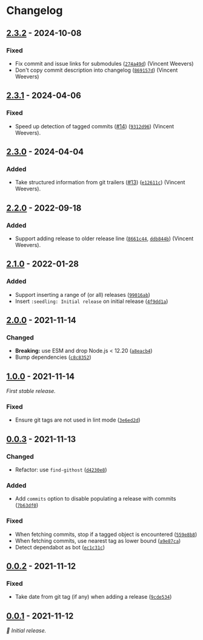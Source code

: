 # Changelog

## [2.3.2] - 2024-10-08

### Fixed

- Fix commit and issue links for submodules ([`274a49d`](https://github.com/vweevers/remark-common-changelog/commit/274a49d)) (Vincent Weevers)
- Don't copy commit description into changelog ([`869157d`](https://github.com/vweevers/remark-common-changelog/commit/869157d)) (Vincent Weevers)

## [2.3.1] - 2024-04-06

### Fixed

- Speed up detection of tagged commits ([#14](https://github.com/vweevers/remark-common-changelog/issues/14)) ([`9312d96`](https://github.com/vweevers/remark-common-changelog/commit/9312d96)) (Vincent Weevers).

## [2.3.0] - 2024-04-04

### Added

- Take structured information from git trailers ([#13](https://github.com/vweevers/remark-common-changelog/issues/13)) ([`e12611c`](https://github.com/vweevers/remark-common-changelog/commit/e12611c)) (Vincent Weevers).

## [2.2.0] - 2022-09-18

### Added

- Support adding release to older release line ([`8661c44`](https://github.com/vweevers/remark-common-changelog/commit/8661c44), [`ddb844b`](https://github.com/vweevers/remark-common-changelog/commit/ddb844b)) (Vincent Weevers).

## [2.1.0] - 2022-01-28

### Added

- Support inserting a range of (or all) releases ([`99016ab`](https://github.com/vweevers/remark-common-changelog/commit/99016ab))
- Insert `:seedling: Initial release` on initial release ([`4f9dd1a`](https://github.com/vweevers/remark-common-changelog/commit/4f9dd1a))

## [2.0.0] - 2021-11-14

### Changed

- **Breaking:** use ESM and drop Node.js < 12.20 ([`a8eacb4`](https://github.com/vweevers/remark-common-changelog/commit/a8eacb4))
- Bump dependencies ([`c8c8352`](https://github.com/vweevers/remark-common-changelog/commit/c8c8352))

## [1.0.0] - 2021-11-14

_First stable release._

### Fixed

- Ensure git tags are not used in lint mode ([`3e6ed2d`](https://github.com/vweevers/remark-common-changelog/commit/3e6ed2d))

## [0.0.3] - 2021-11-13

### Changed

- Refactor: use `find-githost` ([`d4230e8`](https://github.com/vweevers/remark-common-changelog/commit/d4230e8))

### Added

- Add `commits` option to disable populating a release with commits ([`7b63df0`](https://github.com/vweevers/remark-common-changelog/commit/7b63df0))

### Fixed

- When fetching commits, stop if a tagged object is encountered ([`559e8b8`](https://github.com/vweevers/remark-common-changelog/commit/559e8b8))
- When fetching commits, use nearest tag as lower bound ([`a9e87ca`](https://github.com/vweevers/remark-common-changelog/commit/a9e87ca))
- Detect dependabot as bot ([`ec1c31c`](https://github.com/vweevers/remark-common-changelog/commit/ec1c31c))

## [0.0.2] - 2021-11-12

### Fixed

- Take date from git tag (if any) when adding a release ([`9cde534`](https://github.com/vweevers/remark-common-changelog/commit/9cde534))

## [0.0.1] - 2021-11-12

_:seedling: Initial release._

[2.3.2]: https://github.com/vweevers/remark-common-changelog/releases/tag/v2.3.2

[2.3.1]: https://github.com/vweevers/remark-common-changelog/releases/tag/v2.3.1

[2.3.0]: https://github.com/vweevers/remark-common-changelog/releases/tag/v2.3.0

[2.2.0]: https://github.com/vweevers/remark-common-changelog/releases/tag/v2.2.0

[2.1.0]: https://github.com/vweevers/remark-common-changelog/releases/tag/v2.1.0

[2.0.0]: https://github.com/vweevers/remark-common-changelog/releases/tag/v2.0.0

[1.0.0]: https://github.com/vweevers/remark-common-changelog/releases/tag/v1.0.0

[0.0.3]: https://github.com/vweevers/remark-common-changelog/releases/tag/v0.0.3

[0.0.2]: https://github.com/vweevers/remark-common-changelog/releases/tag/v0.0.2

[0.0.1]: https://github.com/vweevers/remark-common-changelog/releases/tag/v0.0.1
